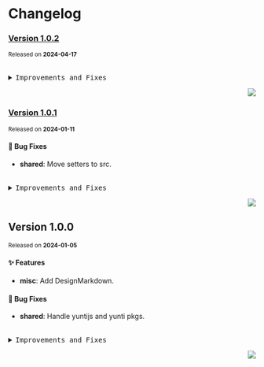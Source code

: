 <a name="readme-top"></a>

# Changelog

### [Version 1.0.2](https://github.com/yuntijs/lowcode-materials/compare/@yuntijs/lowcode-materials-shared@1.0.1...@yuntijs/lowcode-materials-shared@1.0.2)

<sup>Released on **2024-04-17**</sup>

<br/>

<details>
<summary><kbd>Improvements and Fixes</kbd></summary>

</details>

<div align="right">

[![](https://img.shields.io/badge/-BACK_TO_TOP-151515?style=flat-square)](#readme-top)

</div>

### [Version 1.0.1](https://github.com/yuntijs/lowcode-materials/compare/@yuntijs/lowcode-materials-shared@1.0.0...@yuntijs/lowcode-materials-shared@1.0.1)

<sup>Released on **2024-01-11**</sup>

#### 🐛 Bug Fixes

- **shared**: Move setters to src.

<br/>

<details>
<summary><kbd>Improvements and Fixes</kbd></summary>

#### What's fixed

- **shared**: Move setters to src ([3b504af](https://github.com/yuntijs/lowcode-materials/commit/3b504af))

</details>

<div align="right">

[![](https://img.shields.io/badge/-BACK_TO_TOP-151515?style=flat-square)](#readme-top)

</div>

## Version 1.0.0

<sup>Released on **2024-01-05**</sup>

#### ✨ Features

- **misc**: Add DesignMarkdown.

#### 🐛 Bug Fixes

- **shared**: Handle yuntijs and yunti pkgs.

<br/>

<details>
<summary><kbd>Improvements and Fixes</kbd></summary>

#### What's improved

- **misc**: Add DesignMarkdown ([d604a37](https://github.com/yuntijs/lowcode-materials/commit/d604a37))

#### What's fixed

- **shared**: Handle yuntijs and yunti pkgs ([0dce63a](https://github.com/yuntijs/lowcode-materials/commit/0dce63a))

</details>

<div align="right">

[![](https://img.shields.io/badge/-BACK_TO_TOP-151515?style=flat-square)](#readme-top)

</div>
